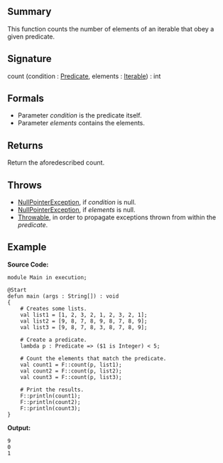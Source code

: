 ## Summary

This function counts the number of elements of an iterable that obey a given predicate.

## Signature

count (condition : [Predicate](https://mackenzie-high.github.io/autumn/javadoc/autumn/util/functors/Predicate.html), elements : [Iterable](https://docs.oracle.com/javase/7/docs/api/java/lang/Iterable.html)) : int

## Formals

+ Parameter <i>condition</i> is the predicate itself.
+ Parameter <i>elements</i> contains the elements.

## Returns

Return the aforedescribed count.

## Throws

+ [NullPointerException](https://docs.oracle.com/javase/7/docs/api/java/lang/NullPointerException.html), if <i>condition</i> is null.
+ [NullPointerException](https://docs.oracle.com/javase/7/docs/api/java/lang/NullPointerException.html), if <i>elements</i> is null.
+ [Throwable](https://docs.oracle.com/javase/7/docs/api/java/lang/Throwable.html), in order to propagate exceptions thrown from within the <i>predicate</i>.

## Example

**Source Code:**

```plain
module Main in execution;

@Start
defun main (args : String[]) : void
{
    # Creates some lists. 
    val list1 = [1, 2, 3, 2, 1, 2, 3, 2, 1];
    val list2 = [9, 8, 7, 8, 9, 8, 7, 8, 9];
    val list3 = [9, 8, 7, 8, 3, 8, 7, 8, 9];

    # Create a predicate.
    lambda p : Predicate => ($1 is Integer) < 5;

    # Count the elements that match the predicate. 
    val count1 = F::count(p, list1);
    val count2 = F::count(p, list2);
    val count3 = F::count(p, list3);

    # Print the results.
    F::println(count1);
    F::println(count2);
    F::println(count3);
}
```

**Output:**

```plain
9
0
1
```

